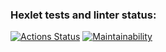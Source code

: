 ### Hexlet tests and linter status:
[![Actions Status](https://github.com/xjem666/python-project-50/actions/workflows/hexlet-check.yml/badge.svg)](https://github.com/xjem666/python-project-50/actions)
[![Maintainability](https://api.codeclimate.com/v1/badges/7aecba6690861f26e31f/maintainability)](https://codeclimate.com/github/xjem666/python-project-50/maintainability)
